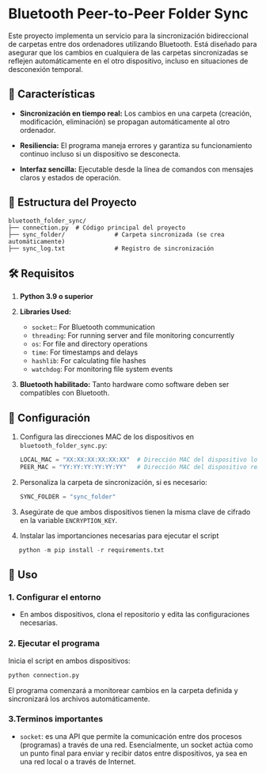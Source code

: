 # Bluetooth Peer-to-Peer Folder Sync

Este proyecto implementa un servicio para la sincronización bidireccional de carpetas entre dos ordenadores utilizando Bluetooth. Está diseñado para asegurar que los cambios en cualquiera de las carpetas sincronizadas se reflejen automáticamente en el otro dispositivo, incluso en situaciones de desconexión temporal.

## 🚀 Características

- **Sincronización en tiempo real:** Los cambios en una carpeta (creación, modificación, eliminación) se propagan automáticamente al otro ordenador.
- **Resiliencia:** El programa maneja errores y garantiza su funcionamiento continuo incluso si un dispositivo se desconecta.

- **Interfaz sencilla:** Ejecutable desde la línea de comandos con mensajes claros y estados de operación.

## 📁 Estructura del Proyecto

```
bluetooth_folder_sync/
├── connection.py  # Código principal del proyecto
├── sync_folder/              # Carpeta sincronizada (se crea automáticamente)
├── sync_log.txt              # Registro de sincronización
```

## 🛠️ Requisitos

1. **Python 3.9 o superior**
2. **Libraries Used:**

   - `socket`:: For Bluetooth communication
   - `threading`: For running server and file monitoring concurrently
   - `os`: For file and directory operations
   - `time`: For timestamps and delays
   - `hashlib`: For calculating file hashes
   - `watchdog`: For monitoring file system events

3. **Bluetooth habilitado:** Tanto hardware como software deben ser compatibles con Bluetooth.

## 🔧 Configuración

1. Configura las direcciones MAC de los dispositivos en `bluetooth_folder_sync.py`:

   ```python
   LOCAL_MAC = "XX:XX:XX:XX:XX:XX"  # Dirección MAC del dispositivo local
   PEER_MAC = "YY:YY:YY:YY:YY:YY"   # Dirección MAC del dispositivo remoto
   ```
2. Personaliza la carpeta de sincronización, si es necesario:

   ```python
   SYNC_FOLDER = "sync_folder"
   ```
3. Asegúrate de que ambos dispositivos tienen la misma clave de cifrado en la variable `ENCRYPTION_KEY`.

4.  Instalar las importanciones necesarias para ejecutar el script

```python
   python -m pip install -r requirements.txt
   ``` 

## 📖 Uso

### 1. Configurar el entorno

- En ambos dispositivos, clona el repositorio y edita las configuraciones necesarias.

### 2. Ejecutar el programa

Inicia el script en ambos dispositivos:

```bash
python connection.py
```

El programa comenzará a monitorear cambios en la carpeta definida y sincronizará los archivos automáticamente.


### 3.Terminos importantes

- `socket`: es una API que permite la  comunicación entre dos procesos (programas) a través de una red. Esencialmente, un socket actúa como un punto final para enviar y recibir datos entre dispositivos, ya sea en una red local o a través de Internet.
